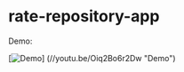 # rate-repository-app

Demo: 

[![Demo](https://yt-embed.herokuapp.com/embed?v=Oiq2Bo6r2Dwg)]
(//youtu.be/Oiq2Bo6r2Dw "Demo")
